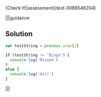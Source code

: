 {Check It!|assessment}(test-3066546204)

|||guidance
## Solution
```javascript
var testString = process.argv[2]

if (testString != 'Bingo') {
  console.log('Missed')
}
else {
  console.log('Hit!')
}
```
|||